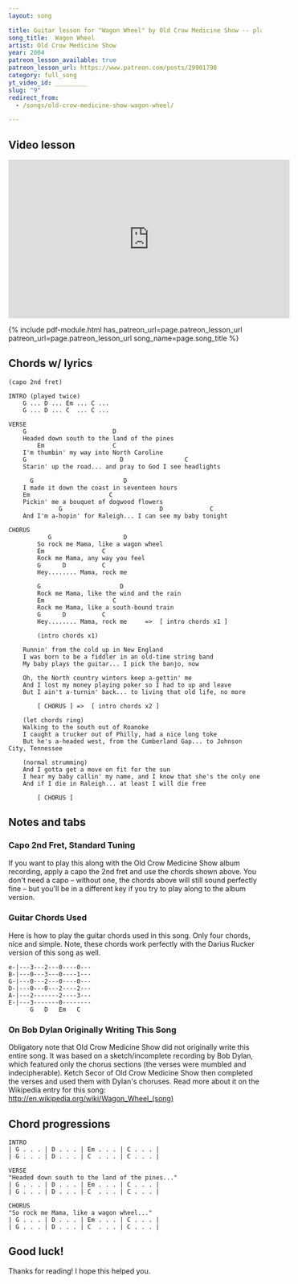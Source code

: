 ```yaml
---
layout: song

title: Guitar lesson for "Wagon Wheel" by Old Crow Medicine Show -- playsongnotes.com
song_title:  Wagon Wheel
artist: Old Crow Medicine Show
year: 2004
patreon_lesson_available: true
patreon_lesson_url: https://www.patreon.com/posts/29901798
category: full_song
yt_video_id: _________
slug: "9"
redirect_from:
  - /songs/old-crow-medicine-show-wagon-wheel/

---
```


## Video lesson

<iframe width="560" height="315" src="https://www.youtube.com/embed/7BJVJz0rxZ8?showinfo=0" frameborder="0" allowfullscreen></iframe>

{% include pdf-module.html has_patreon_url=page.patreon_lesson_url patreon_url=page.patreon_lesson_url song_name=page.song_title %}

## Chords w/ lyrics

    (capo 2nd fret)

    INTRO (played twice)
        G ... D ... Em ... C ...
        G ... D ... C  ... C ...

    VERSE
        G                        D
        Headed down south to the land of the pines
            Em                   C
        I'm thumbin' my way into North Caroline
        G                          D                 C
        Starin' up the road... and pray to God I see headlights

          G                         D
        I made it down the coast in seventeen hours
        Em                      C
        Pickin' me a bouquet of dogwood flowers
                  G                           D             C
        And I'm a-hopin' for Raleigh... I can see my baby tonight

    CHORUS
               G                    D
            So rock me Mama, like a wagon wheel
            Em                C
            Rock me Mama, any way you feel
            G      D          C
            Hey........ Mama, rock me

            G                      D   
            Rock me Mama, like the wind and the rain
            Em                   C
            Rock me Mama, like a south-bound train
            G      D          C
            Hey........ Mama, rock me     =>  [ intro chords x1 ]

            (intro chords x1)

        Runnin' from the cold up in New England
        I was born to be a fiddler in an old-time string band
        My baby plays the guitar... I pick the banjo, now

        Oh, the North country winters keep a-gettin' me
        And I lost my money playing poker so I had to up and leave
        But I ain't a-turnin' back... to living that old life, no more

            [ CHORUS ] =>  [ intro chords x2 ]

        (let chords ring)
        Walking to the south out of Roanoke
        I caught a trucker out of Philly, had a nice long toke
        But he's a-headed west, from the Cumberland Gap... to Johnson City, Tennessee

        (normal strumming)
        And I gotta get a move on fit for the sun
        I hear my baby callin' my name, and I know that she's the only one
        And if I die in Raleigh... at least I will die free

            [ CHORUS ]

## Notes and tabs

### Capo 2nd Fret, Standard Tuning
If you want to play this along with the Old Crow Medicine Show album recording, apply a capo the 2nd fret and use the chords shown above. You don't need a capo – without one, the chords above will still sound perfectly fine – but you'll be in a different key if you try to play along to the album version.

### Guitar Chords Used
Here is how to play the guitar chords used in this song. Only four chords, nice and simple. Note, these chords work perfectly with the Darius Rucker version of this song as well.

    e-|---3---2---0----0---
    B-|---0---3---0----1---
    G-|---0---2---0----0---
    D-|---0---0---2----2---
    A-|---2-------2----3---
    E-|---3-------0--------
          G   D   Em   C

### On Bob Dylan Originally Writing This Song
Obligatory note that Old Crow Medicine Show did not originally write this entire song. It was based on a sketch/incomplete recording by Bob Dylan, which featured only the chorus sections (the verses were mumbled and indecipherable). Ketch Secor of Old Crow Medicine Show then completed the verses and used them with Dylan's choruses. Read more about it on the Wikipedia entry for this song: http://en.wikipedia.org/wiki/Wagon_Wheel_(song)

## Chord progressions

    INTRO
    | G . . . | D . . . | Em . . . | C . . . |
    | G . . . | D . . . | C  . . . | C . . . |

    VERSE
    "Headed down south to the land of the pines..."
    | G . . . | D . . . | Em . . . | C . . . |
    | G . . . | D . . . | C  . . . | C . . . |

    CHORUS
    "So rock me Mama, like a wagon wheel..."
    | G . . . | D . . . | Em . . . | C . . . |
    | G . . . | D . . . | C  . . . | C . . . |

## Good luck!

Thanks for reading! I hope this helped you.
